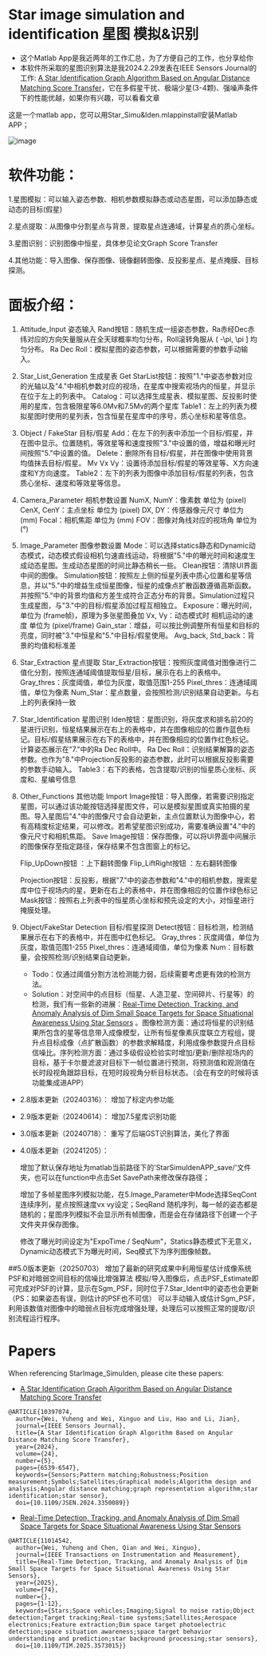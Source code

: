# Star image simulation and identification 星图 模拟&识别 
	
*	这个Matlab App是我近两年的工作汇总，为了方便自己的工作，也分享给你
*	本软件所采取的星图识别算法是我2024.2.29发表在IEEE Sensors Journal的工作: [A Star Identification Graph Algorithm Based on Angular Distance Matching Score Transfer](https://doi.org/10.1109/JSEN.2024.3350089)，它在多假星干扰、极端少星(3-4颗)、强噪声条件下的性能优越，如果你有兴趣，可以看看文章


 这是一个matlab app，您可以用Star_Simu&Iden.mlappinstall安装Matlab APP；
	

![image](https://github.com/user-attachments/assets/d74be242-e239-4269-b0cb-585f75650fbe)


# 软件功能：

1.星图模拟：可以输入姿态参数、相机参数模拟静态或动态星图，可以添加静态或动态的目标(假星)

2.星点提取：从图像中分割星点与背景，提取星点连通域，计算星点的质心坐标。

3.星图识别：识别图像中恒星，具体参见论文Graph Score Transfer

4.其他功能：导入图像、保存图像、镜像翻转图像、反投影星点、星点掩膜、目标探测。

# 面板介绍：

1. Attitude_Input 姿态输入
	Rand按钮：随机生成一组姿态参数，Ra赤经Dec赤纬对应的方向矢量服从在全天球概率均匀分布，Roll滚转角服从 ( -\pi, \pi ] 均匀分布。
	Ra Dec Roll：模拟星图的姿态参数，可以根据需要的参数手动输入。

2. Star_List_Generation 生成星表
	Get StarList按钮：按照"1."中姿态参数对应的光轴以及"4."中相机参数对应的视场，在星库中搜索视场内的恒星，并显示在位于左上的列表中。
	Catalog：可以选择生成星表、模拟星图、反投影时使用的星库，包含极限星等6.0Mv和7.5Mv的两个星库
	Table1：左上的列表为模拟星图时使用的星列表，包含恒星在星库中的序号，质心坐标和星等信息。

3. Object / FakeStar 目标/假星
	Add：在左下的列表中添加一个目标/假星，并在图中显示。位置随机，等效星等和速度按照"3."中设置的值，增益和曝光时间按照"5."中设置的值。
	Delete：删除所有目标/假星，并在图像中使用背景均值抹去目标/假星。
	Mv Vx Vy：设置待添加目标/假星的等效星等、X方向速度和Y方向速度。
	Table2：左下的列表为图像中添加目标/假星的列表，包含质心坐标、速度和等效星等信息。

4. Camera_Parameter 相机参数设置
	NumX, NumY：像素数 单位为 (pixel)
	CenX, CenY：主点坐标 单位为 (pixel)
	DX, DY：传感器像元尺寸 单位为 (mm)
	Focal：相机焦距 单位为 (mm)
	FOV：图像对角线对应的视场角 单位为 (°)

5. Image_Parameter 图像参数设置
	Mode：可以选择statics静态和Dynamic动态模式，动态模式假设相机匀速直线运动，将根据"5."中的曝光时间和速度生成动态星图。生成动态星图的时间比静态稍长一些。
	Clean按钮：清除UI界面中间的图像。
	Simulation按钮：按照左上侧的恒星列表中质心位置和星等信息，并以"5."中的增益生成恒星图像，恒星的成像点扩散函数遵循高斯函数。并按照"5."中的背景均值和方差生成符合正态分布的背景。Simulation过程只生成星图，与"3."中的目标/假星添加过程互相独立。
	Exposure：曝光时间，单位为 (frame帧)，原理为多张星图叠加
	Vx, Vy：动态模式时 相机运动的速度 单位为 (pixel/frame)
	Gain_star：增益，可以按比例调整所有恒星和目标的亮度，同时被"3."中恒星和"5."中目标/假星使用。
	Avg_back, Std_back：背景的均值和标准差

6. Star_Extraction 星点提取
	Star_Extraction按钮：按照灰度阈值对图像进行二值化分割，按照连通域阈值提取恒星/目标，展示在右上的表格中。
	Gray_thres：灰度阈值，单位为灰度，取值范围1-255
	Pixel_thres：连通域阈值，单位为像素
	Num_Star：星点数量，会按照检测/识别结果自动更新。与右上的列表保持一致

7. Star_Identification 星图识别
	Iden按钮：星图识别，将灰度求和排名前20的星进行识别，恒星结果展示在右上的表格中，并在图像相应的位置作蓝色标记。目标/假星结果展示在右下的表格中，并在图像相应的位置作红色标记。计算姿态展示在"7."中的Ra Dec Roll中。
	Ra Dec Roll：识别结果解算的姿态参数。也作为"8."中Projection反投影的姿态参数，此时可以根据反投影需要的参数手动输入。
	Table3：右下的表格，包含提取/识别的恒星质心坐标、灰度和、星编号信息
	
8. Other_Functions 其他功能
	Import Image按钮：导入图像，若需要识别指定星图，可以通过该功能按钮选择星图文件，可以是模拟星图或真实拍摄的星图。导入星图后"4."中的图像尺寸会自动更新，主点位置默认为图像中心，若有高精度标定结果，可以修改。若希望星图识别成功，需要准确设置"4."中的像元尺寸和相机焦距。
	Save Image按钮：保存图像，可以将UI界面中间展示的图像保存至指定路径，保存结果不包含图窗上的标记。
	
	Flip_UpDown按钮 ：上下翻转图像
	Flip_LiftRight按钮 ：左右翻转图像

	Projection按钮：反投影，根据"7."中的姿态参数和"4."中的相机参数，搜索星库中位于视场内的星，更新在右上的表格中，并在图像相应的位置作绿色标记
	Mask按钮：按照右上列表中的恒星质心坐标和预先设定的大小，对恒星进行掩膜处理。

9. Object/FakeStar Detection 目标/假星探测
	Detect按钮：目标检测，检测结果展示在右下的表格中，并在图中红色标记。
	Gray_thres：灰度阈值，单位为灰度，取值范围1-255
	Pixel_thres：连通域阈值，单位为像素
	Num：目标数量，会按照检测/识别结果自动更新。

	* Todo：仅通过阈值分割方法检测能力弱，后续需要考虑更有效的检测方法。
	* Solution：对空间中的点目标（恒星、人造卫星、空间碎片、行星等）的检测，我们有一些新的进展：[Real-Time Detection, Tracking, and Anomaly Analysis of Dim Small Space Targets for Space Situational Awareness Using Star Sensors](https://ieeexplore.ieee.org/document/11014542) 。图像检测方面：通过将恒星的识别结果所包含的星等信息带入成像模型，让所有恒星像素灰度联立方程组，提升点目标成像（点扩散函数）的参数求解精度，利用成像参数提升点目标信噪比。序列检测方面：通过多级假设检验实时增加/更新/删除视场内的目标，基于卡尔曼滤波对目标下一帧位置进行预测，将预测值和观测值在长时段视角跟踪目标，在短时段视角分析目标状态。（会在有空的时候将该功能集成进APP）

* 2.8版本更新（20240316）：
	增加了标定内参功能
 
* 2.9版本更新（20240614）：
	增加7.5星库识别功能

* 3.0版本更新（20240718）：
	重写了后端GST识别算法，美化了界面

* 4.0版本更新（20241205）：
  
	增加了默认保存地址为matlab当前路径下的'StarSimuIdenAPP_save/'文件夹，也可以在function中点击Set SavePath来修改保存路径；

	增加了多帧星图序列模拟功能，在5.Image_Parameter中Mode选择SeqCont连续序列，星点按照速度vx vy设定；SeqRand 随机序列，每一帧的姿态都是随机的；星图序列模拟不会显示所有帧图像，而是会在存储路径下创建一个子文件夹并保存图像。

	修改了曝光时间设定为"ExpoTime / SeqNum"，Statics静态模式下无意义，Dynamic动态模式下为曝光时间，Seq模式下为序列图像帧数。

##5.0版本更新（20250703）
	增加了最新的研究成果中利用恒星估计成像系统PSF和对暗弱空间目标的信噪比增强算法
	模拟/导入图像后，点击PSF_Estimate即可完成对PSF的计算，显示在Sgm_PSF，同时位于7.Star_Ident中的姿态也会更新（PS：如果姿态有误，则估计的PSF也不可信）
	可以手动输入或估计Sgm_PSF，利用该数值对图像中的暗弱点目标完成增强处理，处理后可以按照正常的提取/识别流程运行程序。

# Papers

When referencing StarImage_SimuIden, please cite these papers:

* [A Star Identification Graph Algorithm Based on Angular Distance Matching Score Transfer](https://ieeexplore.ieee.org/abstract/document/10397074)
```
@ARTICLE{10397074,
  author={Wei, Yuheng and Wei, Xinguo and Liu, Hao and Li, Jian},
  journal={IEEE Sensors Journal}, 
  title={A Star Identification Graph Algorithm Based on Angular Distance Matching Score Transfer}, 
  year={2024},
  volume={24},
  number={5},
  pages={6539-6547},
  keywords={Sensors;Pattern matching;Robustness;Position measurement;Symbols;Satellites;Graphical models;Algorithm design and analysis;Angular distance matching;graph representation algorithm;star identification;star sensor},
  doi={10.1109/JSEN.2024.3350089}}
```
* [Real-Time Detection, Tracking, and Anomaly Analysis of Dim Small Space Targets for Space Situational Awareness Using Star Sensors](https://ieeexplore.ieee.org/document/11014542)
```
@ARTICLE{11014542,
  author={Wei, Yuheng and Chen, Qian and Wei, Xinguo},
  journal={IEEE Transactions on Instrumentation and Measurement}, 
  title={Real-Time Detection, Tracking, and Anomaly Analysis of Dim Small Space Targets for Space Situational Awareness Using Star Sensors}, 
  year={2025},
  volume={74},
  number={},
  pages={1-12},
  keywords={Stars;Space vehicles;Imaging;Signal to noise ratio;Object detection;Target tracking;Real-time systems;Satellites;Aerospace electronics;Feature extraction;Dim space target photoelectric detection;space situation awareness;space target behavior understanding and prediction;star background processing;star sensors},
  doi={10.1109/TIM.2025.3573015}}
```
